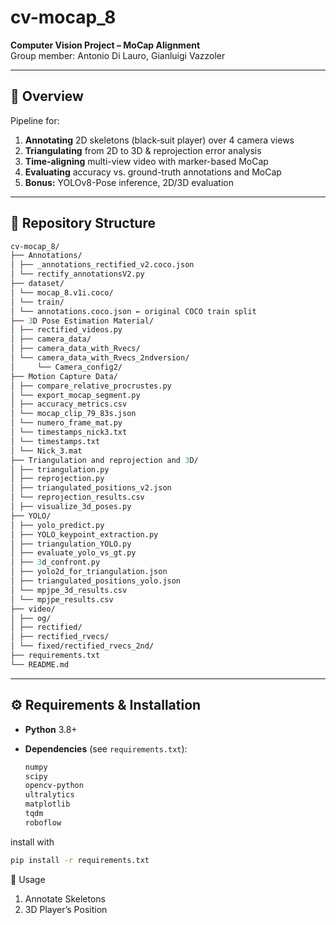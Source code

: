# cv-mocap_8

**Computer Vision Project – MoCap Alignment**  
Group member:
Antonio Di Lauro,
Gianluigi Vazzoler

---

## 🔎 Overview

Pipeline for:

1. **Annotating** 2D skeletons (black‐suit player) over 4 camera views  
2. **Triangulating** from 2D to 3D & reprojection error analysis  
3. **Time-aligning** multi-view video with marker-based MoCap  
4. **Evaluating** accuracy vs. ground-truth annotations and MoCap  
5. **Bonus:** YOLOv8-Pose inference, 2D/3D evaluation

---

## 📁 Repository Structure

```graphql
cv-mocap_8/
├── Annotations/
│ ├── _annotations_rectified_v2.coco.json
│ └── rectify_annotationsV2.py
├── dataset/
│ └── mocap_8.v1i.coco/
│ └── train/
│ └── annotations.coco.json ← original COCO train split
├── 3D Pose Estimation Material/
│ ├── rectified_videos.py
│ ├── camera_data/
│ ├── camera_data_with_Rvecs/
│ └── camera_data_with_Rvecs_2ndversion/
│     └── Camera_config2/
├── Motion Capture Data/
│ ├── compare_relative_procrustes.py
│ └── export_mocap_segment.py
│ ├── accuracy_metrics.csv
│ └── mocap_clip_79_83s.json
│ └── numero_frame_mat.py
│ └── timestamps_nick3.txt
│ └── timestamps.txt
│ └── Nick_3.mat
├── Triangulation and reprojection and 3D/
│ ├── triangulation.py
│ ├── reprojection.py
│ ├── triangulated_positions_v2.json
│ └── reprojection_results.csv
│ ├── visualize_3d_poses.py
├── YOLO/
│ ├── yolo_predict.py
│ ├── YOLO_keypoint_extraction.py
│ ├── triangulation_YOLO.py
│ ├── evaluate_yolo_vs_gt.py
│ ├── 3d_confront.py
│ ├── yolo2d_for_triangulation.json
│ ├── triangulated_positions_yolo.json
│ └── mpjpe_3d_results.csv
│ └── mpjpe_results.csv
├── video/
│ ├── og/
│ ├── rectified/
│ ├── rectified_rvecs/
│ └── fixed/rectified_rvecs_2nd/
├── requirements.txt
└── README.md

```
---
## ⚙️ Requirements & Installation

- **Python** 3.8+  
- **Dependencies** (see `requirements.txt`):

  ```bash
  numpy
  scipy
  opencv-python
  ultralytics
  matplotlib
  tqdm
  roboflow
  ```
install with
```bash
pip install -r requirements.txt
```

🚀 Usage
1. Annotate Skeletons
2. 3D Player’s Position
```bash

```
